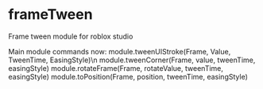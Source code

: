 # frameTween
Frame tween module for roblox studio

Main module commands now:
module.tweenUIStroke(Frame, Value, TweenTime, EasingStyle)\n
module.tweenCorner(Frame, value, tweenTime, easingStyle)
module.rotateFrame(Frame, rotateValue, tweenTime, easingStyle)
module.toPosition(Frame, position, tweenTime, easingStyle)
